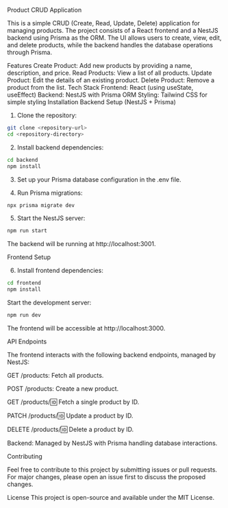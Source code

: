 Product CRUD Application

This is a simple CRUD (Create, Read, Update, Delete) application for managing products. The project consists of a React frontend and a NestJS backend using Prisma as the ORM. The UI allows users to create, view, edit, and delete products, while the backend handles the database operations through Prisma.

Features
Create Product: Add new products by providing a name, description, and price.
Read Products: View a list of all products.
Update Product: Edit the details of an existing product.
Delete Product: Remove a product from the list.
Tech Stack
Frontend: React (using useState, useEffect)
Backend: NestJS with Prisma ORM
Styling: Tailwind CSS for simple styling
Installation
Backend Setup (NestJS + Prisma)

1. Clone the repository:
```bash
git clone <repository-url>
cd <repository-directory>
```

2. Install backend dependencies:
```bash
cd backend
npm install
```
3. Set up your Prisma database configuration in the .env file.

4. Run Prisma migrations:
```bash
npx prisma migrate dev
```

5. Start the NestJS server:
```bash
npm run start
```

The backend will be running at http://localhost:3001.

Frontend Setup

6. Install frontend dependencies:

```bash
cd frontend
npm install
```

Start the development server:
```bash
npm run dev
```

The frontend will be accessible at http://localhost:3000.

API Endpoints

The frontend interacts with the following backend endpoints, managed by NestJS:

GET /products: Fetch all products.

POST /products: Create a new product.

GET /products/:id: Fetch a single product by ID.

PATCH /products/:id: Update a product by ID.

DELETE /products/:id: Delete a product by ID.

Backend: Managed by NestJS with Prisma handling database interactions.

Contributing

Feel free to contribute to this project by submitting issues or pull requests. For major changes, please open an issue first to discuss the proposed changes.

License
This project is open-source and available under the MIT License.